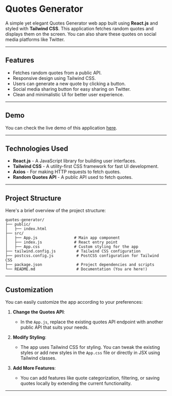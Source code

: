 # Quotes Generator

A simple yet elegant Quotes Generator web app built using **React.js** and styled with **Tailwind CSS**. This application fetches random quotes and displays them on the screen. You can also share these quotes on social media platforms like Twitter.

---

## Features

- Fetches random quotes from a public API.
- Responsive design using Tailwind CSS.
- Users can generate a new quote by clicking a button.
- Social media sharing button for easy sharing on Twitter.
- Clean and minimalistic UI for better user experience.

---

## Demo

You can check the live demo of this application [here](#).

---


## Technologies Used

- **React.js** - A JavaScript library for building user interfaces.
- **Tailwind CSS** - A utility-first CSS framework for fast UI development.
- **Axios** - For making HTTP requests to fetch quotes.
- **Random Quotes API** - A public API used to fetch quotes.

---

## Project Structure

Here's a brief overview of the project structure:

```plaintext
quotes-generator/
├── public/
│   ├── index.html
├── src/
│   ├── App.js                # Main app component
│   ├── index.js              # React entry point
│   ├── App.css               # Custom styling for the app
├── tailwind.config.js         # Tailwind CSS configuration
├── postcss.config.js          # PostCSS configuration for Tailwind CSS
├── package.json               # Project dependencies and scripts
└── README.md                  # Documentation (You are here!)
```

---

## Customization

You can easily customize the app according to your preferences:

1. **Change the Quotes API**: 
   - In the `App.js`, replace the existing quotes API endpoint with another public API that suits your needs.

2. **Modify Styling**:
   - The app uses Tailwind CSS for styling. You can tweak the existing styles or add new styles in the `App.css` file or directly in JSX using Tailwind classes.

3. **Add More Features**:
   - You can add features like quote categorization, filtering, or saving quotes locally by extending the current functionality.

---
